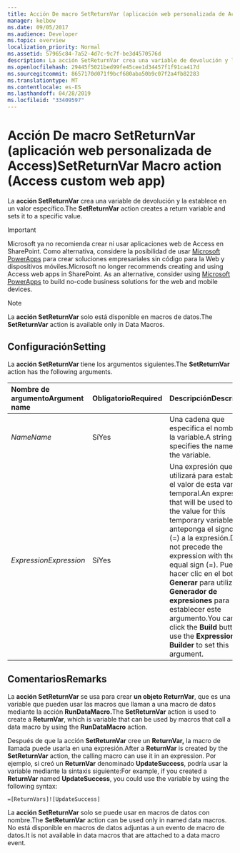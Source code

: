 ```yaml
---
title: Acción De macro SetReturnVar (aplicación web personalizada de Access)
manager: kelbow
ms.date: 09/05/2017
ms.audience: Developer
ms.topic: overview
localization_priority: Normal
ms.assetid: 57965c84-7a52-4d7c-9c7f-be3d4570576d
description: La acción SetReturnVar crea una variable de devolución y la establece en un valor específico.
ms.openlocfilehash: 29445f5021bed99fe45cee1d34457f1f91ca417d
ms.sourcegitcommit: 8657170d071f9bcf680aba50b9c07f2a4fb82283
ms.translationtype: MT
ms.contentlocale: es-ES
ms.lasthandoff: 04/28/2019
ms.locfileid: "33409597"
---
```

# <a name="setreturnvar-macro-action-access-custom-web-app"></a><span data-ttu-id="ab6be-103">Acción De macro SetReturnVar (aplicación web personalizada de Access)</span><span class="sxs-lookup"><span data-stu-id="ab6be-103">SetReturnVar Macro action (Access custom web app)</span></span>

<span data-ttu-id="ab6be-104">La **acción SetReturnVar** crea una variable de devolución y la establece en un valor específico.</span><span class="sxs-lookup"><span data-stu-id="ab6be-104">The **SetReturnVar** action creates a return variable and sets it to a specific value.</span></span> 
  
> [!IMPORTANT]
> <span data-ttu-id="ab6be-p101">Microsoft ya no recomienda crear ni usar aplicaciones web de Access en SharePoint. Como alternativa, considere la posibilidad de usar [Microsoft PowerApps](https://powerapps.microsoft.com/en-us/) para crear soluciones empresariales sin código para la Web y dispositivos móviles.</span><span class="sxs-lookup"><span data-stu-id="ab6be-p101">Microsoft no longer recommends creating and using Access web apps in SharePoint. As an alternative, consider using [Microsoft PowerApps](https://powerapps.microsoft.com/en-us/) to build no-code business solutions for the web and mobile devices.</span></span> 
  
> [!NOTE]
> <span data-ttu-id="ab6be-107">La **acción SetReturnVar** solo está disponible en macros de datos.</span><span class="sxs-lookup"><span data-stu-id="ab6be-107">The **SetReturnVar** action is available only in Data Macros.</span></span> 
  
## <a name="setting"></a><span data-ttu-id="ab6be-108">Configuración</span><span class="sxs-lookup"><span data-stu-id="ab6be-108">Setting</span></span>

<span data-ttu-id="ab6be-109">La **acción SetReturnVar** tiene los argumentos siguientes.</span><span class="sxs-lookup"><span data-stu-id="ab6be-109">The **SetReturnVar** action has the following arguments.</span></span> 
  
|<span data-ttu-id="ab6be-110">**Nombre de argumento**</span><span class="sxs-lookup"><span data-stu-id="ab6be-110">**Argument name**</span></span>|<span data-ttu-id="ab6be-111">**Obligatorio**</span><span class="sxs-lookup"><span data-stu-id="ab6be-111">**Required**</span></span>|<span data-ttu-id="ab6be-112">**Descripción**</span><span class="sxs-lookup"><span data-stu-id="ab6be-112">**Description**</span></span>|
|:-----|:-----|:-----|
| <span data-ttu-id="ab6be-113">_Name_</span><span class="sxs-lookup"><span data-stu-id="ab6be-113">_Name_</span></span> <br/> |<span data-ttu-id="ab6be-114">Sí</span><span class="sxs-lookup"><span data-stu-id="ab6be-114">Yes</span></span>  <br/> |<span data-ttu-id="ab6be-115">Una cadena que especifica el nombre de la variable.</span><span class="sxs-lookup"><span data-stu-id="ab6be-115">A string that specifies the name of the variable.</span></span>  <br/> |
| <span data-ttu-id="ab6be-116">_Expression_</span><span class="sxs-lookup"><span data-stu-id="ab6be-116">_Expression_</span></span> <br/> |<span data-ttu-id="ab6be-117">Sí</span><span class="sxs-lookup"><span data-stu-id="ab6be-117">Yes</span></span>  <br/> |<span data-ttu-id="ab6be-118">Una expresión que se utilizará para establecer el valor de esta variable temporal.</span><span class="sxs-lookup"><span data-stu-id="ab6be-118">An expression that will be used to set the value for this temporary variable.</span></span> <span data-ttu-id="ab6be-119">No anteponga el signo igual (=) a la expresión.</span><span class="sxs-lookup"><span data-stu-id="ab6be-119">Do not precede the expression with the equal sign (=).</span></span> <span data-ttu-id="ab6be-120">Puede hacer clic en el botón **Generar** para utilizar el **Generador de expresiones** para establecer este argumento.</span><span class="sxs-lookup"><span data-stu-id="ab6be-120">You can click the **Build** button to use the **Expression Builder** to set this argument.</span></span>  <br/> |
   
## <a name="remarks"></a><span data-ttu-id="ab6be-121">Comentarios</span><span class="sxs-lookup"><span data-stu-id="ab6be-121">Remarks</span></span>

<span data-ttu-id="ab6be-122">La **acción SetReturnVar** se usa para crear **un objeto ReturnVar**, que es una variable que pueden usar las macros que llaman a una macro de datos mediante la acción **RunDataMacro.**</span><span class="sxs-lookup"><span data-stu-id="ab6be-122">The **SetReturnVar** action is used to create a **ReturnVar**, which is variable that can be used by macros that call a data macro by using the **RunDataMacro** action.</span></span> 
  
<span data-ttu-id="ab6be-123">Después de que la acción **SetReturnVar** cree un **ReturnVar,** la macro de llamada puede usarla en una expresión.</span><span class="sxs-lookup"><span data-stu-id="ab6be-123">After a **ReturnVar** is created by the **SetReturnVar** action, the calling macro can use it in an expression.</span></span> <span data-ttu-id="ab6be-124">Por ejemplo, si creó un **ReturnVar** denominado **UpdateSuccess**, podría usar la variable mediante la sintaxis siguiente:</span><span class="sxs-lookup"><span data-stu-id="ab6be-124">For example, if you created a **ReturnVar** named **UpdateSuccess**, you could use the variable by using the following syntax:</span></span>
  
`=[ReturnVars]![UpdateSuccess]`

<span data-ttu-id="ab6be-125">La **acción SetReturnVar** solo se puede usar en macros de datos con nombre.</span><span class="sxs-lookup"><span data-stu-id="ab6be-125">The **SetReturnVar** action can be used only in named data macros.</span></span> <span data-ttu-id="ab6be-126">No está disponible en macros de datos adjuntas a un evento de macro de datos.</span><span class="sxs-lookup"><span data-stu-id="ab6be-126">It is not available in data macros that are attached to a data macro event.</span></span> 
  

